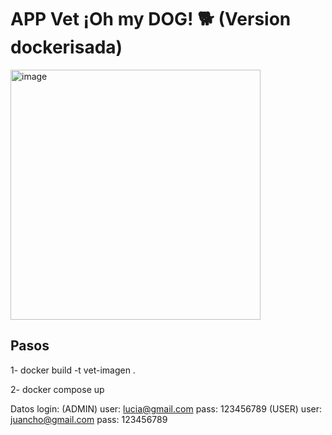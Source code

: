 
  <h1>APP Vet ¡Oh my DOG! 🐕  (Version dockerisada) </h1>
  <p>

    
<img src="https://github.com/Tilk1/AppVet-Dockerisada/assets/24284918/aa9f06b5-24b4-4f78-9133-9d16726abd11" alt="image" width="400">


  </p>
</div>

## Pasos

1- docker build -t vet-imagen .

2- docker compose up

Datos login:
(ADMIN) user: lucia@gmail.com  pass: 123456789
(USER) user:  juancho@gmail.com pass: 123456789
